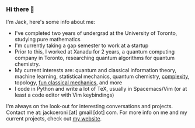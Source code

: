 ### Hi there 👋

I'm Jack, here's some info about me:

- I've completed two years of undergrad at the University of Toronto, studying pure mathematics
- I'm currently taking a gap semester to work at a startup
- Prior to this, I worked at Xanadu for 2 years, a quantum computing company in Toronto, researching quantum algorithms for quantum chemistry.
- My current interests are: quantum and classical information theory, machine learning, statistical mechanics, quantum chemistry, [complexity](https://scholar.google.com/citations?user=PRjgI8kAAAAJ&hl=en), topology, [fun classical mechanics](https://scholar.harvard.edu/david-morin/classical-mechanics), and more
- I code in Python and write a lot of TeX, usually in Spacemacs/Vim (or at least a code editor with Vim keybindings)

I'm always on the look-out for interesting conversations and projects. Contact me at: jackceroni [at] gmail [dot] com. For more info on me and my current projects, check out [my website](https://lucaman99.github.io/).
